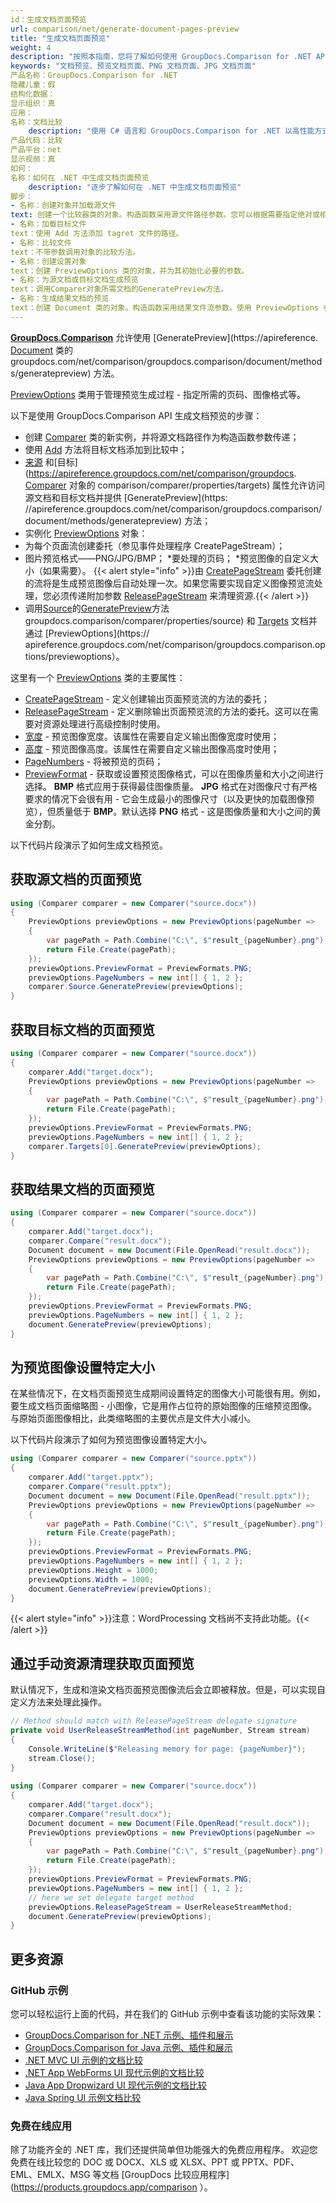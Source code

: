 ```yaml
---
id：生成文档页面预览
url: comparison/net/generate-document-pages-preview
title: "生成文档页面预览"
weight: 4
description: "按照本指南，您将了解如何使用 GroupDocs.Comparison for .NET API 生成 PDF、Word、Excel、PowerPoint 文档缩略图和预览文档页面。"
keywords: "文档预览、预览文档页面、PNG 文档页面、JPG 文档页面"
产品名称：GroupDocs.Comparison for .NET
隐藏儿童：假
结构化数据：
显示组织：真
应用：
名称：文档比较
    description: "使用 C# 语言和 GroupDocs.Comparison for .NET 以高性能方式本地比较文档"
产品代码：比较
产品平台：net
显示视频：真
如何：
名称：如何在 .NET 中生成文档页面预览
    description: "逐步了解如何在 .NET 中生成文档页面预览"
脚步：
- 名称：创建对象并加载源文件
text: 创建一个比较器类的对象。构造函数采用源文件路径参数。您可以根据需要指定绝对或相对文件路径。
- 名称：加载目标文件
text：使用 Add 方法添加 tagret 文件的路径。
- 名称：比较文件
text：不带参数调用对象的比较方法。
- 名称：创建设置对象
text：创建 PreviewOptions 类的对象，并为其初始化必要的参数。
- 名称：为源文档或目标文档生成预览
text：调用Comparer对象所需文档的GeneratePreview方法。
- 名称：生成结果文档的预览
text：创建 Document 类的对象。构造函数采用结果文件流参数。使用 PreviewOptions 参数调用 GeneratePreview 方法。
---
```

[**GroupDocs.Comparison**](https://products.groupdocs.com/comparison/net) 允许使用 [GeneratePreview](https://apireference. [Document](https://apireference.groupdocs.com/net/comparison/groupdocs.comparison/document) 类的 groupdocs.com/net/comparison/groupdocs.comparison/document/methods/generatepreview) 方法。

[PreviewOptions](https://apireference.groupdocs.com/net/comparison/groupdocs.comparison.options/previewoptions) 类用于管理预览生成过程 - 指定所需的页码、图像格式等。

以下是使用 GroupDocs.Comparison API 生成文档预览的步骤：
* 创建 [Comparer](https://apireference.groupdocs.com/net/comparison/groupdocs.comparison/comparer) 类的新实例，并将源文档路径作为构造函数参数传递；
* 使用 [Add](https://apireference.groupdocs.com/net/comparison/groupdocs.comparison/comparer/methods/add/index) 方法将目标文档添加到比较中；
* [来源](https://apireference.groupdocs.com/net/comparison/groupdocs.comparison/comparer/properties/source) 和[目标](https://apireference.groupdocs.com/net/comparison/groupdocs. [Comparer](https://apireference.groupdocs.com/net/comparison/groupdocs.comparison/comparer) 对象的 comparison/comparer/properties/targets) 属性允许访问源文档和目标文档并提供 [GeneratePreview](https: //apireference.groupdocs.com/net/comparison/groupdocs.comparison/document/methods/generatepreview) 方法；
* 实例化 [PreviewOptions](https://apireference.groupdocs.com/net/comparison/groupdocs.comparison.options/previewoptions) 对象：
* 为每个页面流创建委托（参见事件处理程序 CreatePageStream）；
* 图片预览格式——PNG/JPG/BMP；
*要处理的页码；
*预览图像的自定义大小（如果需要）。
{{< alert style="info" >}}由 [CreatePageStream](https://apireference.groupdocs.com/net/comparison/groupdocs.comparison.options/previewoptions/fields/createpagestream) 委托创建的流将是生成预览图像后自动处理一次。如果您需要实现自定义图像预览流处理，您必须传递附加参数 [ReleasePageStream](https://apireference.groupdocs.com/net/comparison/groupdocs.comparison.options/previewoptions/fields/releasepagestream) 来清理资源.{{< /alert >}}
* 调用[Source](https://apireference.groupdocs.com/net/comparison/)的[GeneratePreview](https://apireference.groupdocs.com/net/comparison/groupdocs.comparison/document/methods/generatepreview)方法groupdocs.comparison/comparer/properties/source) 和 [Targets](https://apireference.groupdocs.com/net/comparison/groupdocs.comparison/comparer/properties/targets) 文档并通过 [PreviewOptions](https:// apireference.groupdocs.com/net/comparison/groupdocs.comparison.options/previewoptions）。

这里有一个 [PreviewOptions](https://apireference.groupdocs.com/net/comparison/groupdocs.comparison.options/previewoptions) 类的主要属性：
* [CreatePageStream](https://apireference.groupdocs.com/net/comparison/groupdocs.comparison.options/previewoptions/fields/createpagestream) - 定义创建输出页面预览流的方法的委托；
* [ReleasePageStream](https://apireference.groupdocs.com/net/comparison/groupdocs.comparison.options/previewoptions/fields/releasepagestream) - 定义删除输出页面预览流的方法的委托。这可以在需要对资源处理进行高级控制时使用。
* [宽度](https://apireference.groupdocs.com/net/comparison/groupdocs.comparison.options/previewoptions/properties/width) - 预览图像宽度。该属性在需要自定义输出图像宽度时使用；
* [高度](https://apireference.groupdocs.com/net/comparison/groupdocs.comparison.options/previewoptions/properties/height) - 预览图像高度。该属性在需要自定义输出图像高度时使用；
* [PageNumbers](https://apireference.groupdocs.com/net/comparison/groupdocs.comparison.options/previewoptions/properties/pagenumbers) - 将被预览的页码；
* [PreviewFormat](https://apireference.groupdocs.com/net/comparison/groupdocs.comparison.options/previewoptions/properties/previewformat) - 获取或设置预览图像格式，可以在图像质量和大小之间进行选择。 **BMP** 格式应用于获得最佳图像质量。 **JPG** 格式在对图像尺寸有严格要求的情况下会很有用 - 它会生成最小的图像尺寸（以及更快的加载图像预览），但质量低于 **BMP**。默认选择 **PNG** 格式 - 这是图像质量和大小之间的黄金分割。

以下代码片段演示了如何生成文档预览。

## 获取源文档的页面预览

```csharp
using (Comparer comparer = new Comparer("source.docx"))
{
    PreviewOptions previewOptions = new PreviewOptions(pageNumber =>
    {
    	var pagePath = Path.Combine("C:\", $"result_{pageNumber}.png");
        return File.Create(pagePath);
    });
    previewOptions.PreviewFormat = PreviewFormats.PNG;
    previewOptions.PageNumbers = new int[] { 1, 2 };
    comparer.Source.GeneratePreview(previewOptions);
}
```

## 获取目标文档的页面预览

```csharp
using (Comparer comparer = new Comparer("source.docx"))
{
	comparer.Add("target.docx");
    PreviewOptions previewOptions = new PreviewOptions(pageNumber =>
    {
    	var pagePath = Path.Combine("C:\", $"result_{pageNumber}.png");
        return File.Create(pagePath);
    });
    previewOptions.PreviewFormat = PreviewFormats.PNG;
    previewOptions.PageNumbers = new int[] { 1, 2 };
    comparer.Targets[0].GeneratePreview(previewOptions);
}
```

## 获取结果文档的页面预览

```csharp
using (Comparer comparer = new Comparer("source.docx"))
{
	comparer.Add("target.docx");
    comparer.Compare("result.docx");
    Document document = new Document(File.OpenRead("result.docx"));
    PreviewOptions previewOptions = new PreviewOptions(pageNumber =>
    {
    	var pagePath = Path.Combine("C:\", $"result_{pageNumber}.png");
        return File.Create(pagePath);
    });
    previewOptions.PreviewFormat = PreviewFormats.PNG;
    previewOptions.PageNumbers = new int[] { 1, 2 };
    document.GeneratePreview(previewOptions);
}
```

## 为预览图像设置特定大小

在某些情况下，在文档页面预览生成期间设置特定的图像大小可能很有用。例如，要生成文档页面缩略图 - 小图像，它是用作占位符的原始图像的压缩预览图像。与原始页面图像相比，此类缩略图的主要优点是文件大小减小。

以下代码片段演示了如何为预览图像设置特定大小。

```csharp
using (Comparer comparer = new Comparer("source.pptx"))
{
	comparer.Add("target.pptx");
    comparer.Compare("result.pptx");
    Document document = new Document(File.OpenRead("result.pptx"));
    PreviewOptions previewOptions = new PreviewOptions(pageNumber =>
    {
    	var pagePath = Path.Combine("C:\", $"result_{pageNumber}.png");
        return File.Create(pagePath);
    });
    previewOptions.PreviewFormat = PreviewFormats.PNG;
    previewOptions.PageNumbers = new int[] { 1, 2 };
    previewOptions.Height = 1000;
    previewOptions.Width = 1000;
    document.GeneratePreview(previewOptions);
}
```

{{< alert style="info" >}}注意：WordProcessing 文档尚不支持此功能。{{< /alert >}}

## 通过手动资源清理获取页面预览

默认情况下，生成和渲染文档页面预览图像流后会立即被释放。但是，可以实现自定义方法来处理此操作。

```csharp
// Method should match with ReleasePageStream delegate signature
private void UserReleaseStreamMethod(int pageNumber, Stream stream)
{
	Console.WriteLine($"Releasing memory for page: {pageNumber}");
    stream.Close();
}
 
using (Comparer comparer = new Comparer("source.docx"))
{
	comparer.Add("target.docx");
    comparer.Compare("result.docx");
    Document document = new Document(File.OpenRead("result.docx"));
    PreviewOptions previewOptions = new PreviewOptions(pageNumber =>
    {
    	var pagePath = Path.Combine("C:\", $"result_{pageNumber}.png");
        return File.Create(pagePath);
    });
    previewOptions.PreviewFormat = PreviewFormats.PNG;
    previewOptions.PageNumbers = new int[] { 1, 2 };
    // here we set delegate target method
    previewOptions.ReleasePageStream = UserReleaseStreamMethod;
    document.GeneratePreview(previewOptions);
}
```

## 更多资源
### GitHub 示例
您可以轻松运行上面的代码，并在我们的 GitHub 示例中查看该功能的实际效果：
* [GroupDocs.Comparison for .NET 示例、插件和展示](https://github.com/groupdocs-comparison/GroupDocs.Comparison-for-.NET)
* [GroupDocs.Comparison for Java 示例、插件和展示](https://github.com/groupdocs-comparison/GroupDocs.Comparison-for-Java)
* [.NET MVC UI 示例的文档比较](https://github.com/groupdocs-comparison/GroupDocs.Comparison-for-.NET-MVC)
* [.NET App WebForms UI 现代示例的文档比较](https://github.com/groupdocs-comparison/GroupDocs.Comparison-for-.NET-WebForms)
* [Java App Dropwizard UI 现代示例的文档比较](https://github.com/groupdocs-comparison/GroupDocs.Comparison-for-Java-Dropwizard)
* [Java Spring UI 示例文档比较](https://github.com/groupdocs-comparison/GroupDocs.Comparison-for-Java-Spring)
    

### 免费在线应用
除了功能齐全的 .NET 库，我们还提供简单但功能强大的免费应用程序。
欢迎您免费在线比较您的 DOC 或 DOCX、XLS 或 XLSX、PPT 或 PPTX、PDF、EML、EMLX、MSG 等文档 [GroupDocs 比较应用程序](https://products.groupdocs.app/comparison ）。

